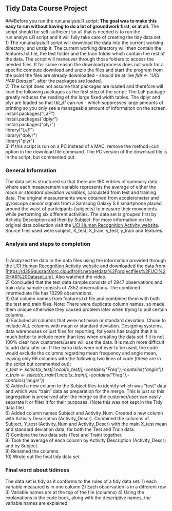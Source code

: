 ## Tidy Data Course Project 


###Before you run the run.analysis.R script:
<b>The goal was to make this easy to run without having to do a lot of groundwork first, or at all.</b> The script should be self-sufficient so all that is needed is to run the run.analysis.R script and it will fully take care of creating the tidy data set.
<br> 1)	The run.analysis.R script will download the data into the current working directory, and unzip it. The current working directory will then contain the features.txt file, the test folder and the train folder which contain the rest of the data. The script will maneuver through those folders to access the needed files. If for some reason the download process does not work for a specific compute download and unzip the files and start the program from the point the files are already downloaded - should be at line <i>fldr <- "UCI HAR Dataset"</i>, after the packages are loaded.
<br> 2)	The script does not assume that packages are loaded and therefore will load the following packages as the first step of the script: The LaF package greatly reduces the reading of the large fixed width tables. The dplyr and plyr are loaded so that tbl_df can run - which suppresses large amounts of printing so you only see a manageable amount of informaiton on the screen.
<br> install.packages("LaF")
<br> install.packages("dplyr")
<br> install.packages("plyr")
<br> library("LaF")
<br> library("dplyr")
<br> library("plyr") 
<br> 3) If this script is run on a PC instead of a MAC, remove the method=curl option in the download.file command. The PC version of the download.file is in the script, but commented out.

### General Information
The data set is structured so that there are 180 entries of summary data where each measurement variable represents the average of either the <i> mean or standard deviation variables</i>, calculated from test and training data. The original measurements were obtained from accelerometer and gyroscope sensor signals from a Samsung Galaxy S II smartphone placed around the waist of participants (subjects) to measure their movements while performing six different activities. The data set is grouped first by Activity Description and then by Subject. For more information on the original data collection visit the [UCI Human Recognition Activity website](http://archive.ics.uci.edu/ml/datasets/Human+Activity+Recognition+Using+Smartphones). Source files used were subject, X_test, X_train, y_test, y_train and features.

### Analysis and steps to completion

<br>1)	Analyzed the data in the data files using the information provided through the [UCI Human Recognition Activity website](http://archive.ics.uci.edu/ml/datasets/Human+Activity+Recognition+Using+Smartphones) and downloaded the data from [https://d396qusza40orc.cloudfront.net/getdata%2Fprojectfiles%2FUCI%20HAR%20Dataset.zip]. Also watched the video.
<br>2)	Concluded that the test data sample consists of 2947 observations and train data sample consists of  7352 observations. The combined intermediate file has 10299 observations.
<br>3)	Got column names from features.txt file and combined them with both the test and train files. Note: There were duplicate column names, so made them unique otherwise they caused problem later when trying to pull certain columns.
<br>4)	Excluded all columns that were not mean or standard deviation. Chose to include ALL columns with mean or standard deviation. Designing systems, data warehouses or just files for reporting, for years has taught that it is much better to include more than less when creating the data set if it is not 100% clear how customers/users will use the data. It is much more difficult to add data later on. If the extra data were not ever to be used, the code would exclude the columns regarding mean frequency and angle mean, leaving only 66 columns with the following two lines of code (these are in the script but commented out): 
<br><i> x_test <- select(x_test[1:ncol(x_test)],-contains("Freq"),-contains("angle"))
<br>x_train <- select(x_train[1:ncol(x_train)],-contains("Freq"),-contains("angle")) </i>
<br>5)	Added a new column to the Subject files to identify which was “test” data and which was “train” data as preparation for the merge. This is just so this segregation is preserved after the merge so the customer/user can easily separate it or filter it for their purposes. (Note this was not kept in the Tidy data file)
<br>6)	Added column names Subject and Activity_Num. Created a new column with Activity Description (Activity_Descr). Combined the columns of Subject, Y_test (Activity_Num and Activity_Descr) with the main X_test mean and standard deviation data, for both the Test and Train data.
<br>7)	Combine the two data sets (Test and Train) together.
<br>8)	Took the average of each column by Activity Description (Activity_Descr) and by Subject.
<br>9)	Renamed the columns.
<br>10) Wrote out the final tidy data set.

### Final word about tidiness
The data set is tidy as it conforms to the rules of a tidy data set: 1) each variable measured is in one column 2) Each observation is in a different row 3) Variable names are at the top of the file (columns) 4) Using the explanations in the code book, along with the descriptive names, the variable names are explained.

